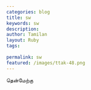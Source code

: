 ```yaml
---
categories: blog
title: sw
keywords: sw
description: 
author: Tamilan
layout: Ruby
tags: 
 
permalink: sw
featured: /images/ttak-48.png
---
```

  
தென்மேற்கு  
